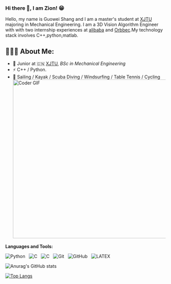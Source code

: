 ### Hi there 👋, I am Zion! 😁

Hello, my name is Guowei Shang and I am a master's student at [XJTU](https://www.xjtu.edu.cn/) majoring in Mechanical Engineering. I am a 3D Vision Algorithm Engineer with with two internship experiences at [alibaba](https://www.alibabagroup.com/) and [Orbbec](https://www.orbbec.com.cn/).My technology stack involves C++,python,matlab. 

<h2 align="left">👨🏻‍💻 About Me:</h2>

- 🍻 Junior at 🇨🇳 [XJTU](https://www.xjtu.edu.cn/), _BSc in Mechanical Engineering_
- ⚡ C++ / Python.
- 🏃 Sailing / Kayak / Scuba Diving / Windsurfing / Table Tennis / Cycling
    <img src="https://media.giphy.com/media/SWoSkN6DxTszqIKEqv/giphy.gif" alt="Coder GIF" width="500">
 </abc>
</h2> 

**Languages and Tools:** 

![Python](https://img.shields.io/badge/-Python-black?logo=Python&style=social)&nbsp;&nbsp;
![C](https://img.shields.io/badge/-C-black?logo=c&style=social)&nbsp;&nbsp;
![C](https://img.shields.io/badge/-C-black?logo=cplusplus&style=social)&nbsp;&nbsp;
![Git](https://img.shields.io/badge/-Git-black?logo=git&style=social)&nbsp;&nbsp;
![GitHub](https://img.shields.io/badge/-GitHub-black?logo=github&style=social)&nbsp;&nbsp;
![LATEX](https://img.shields.io/badge/-LATEX-black?logo=latex&style=social)&nbsp;&nbsp;

![Anurag's GitHub stats](https://github-readme-stats.vercel.app/api?username=Zion1123&show_icons=true&count_private=true&hide=stars)

[![Top Langs](https://github-readme-stats.vercel.app/api/top-langs/?username=Zion1123)](https://github.com/anuraghazra/github-readme-stats)

